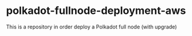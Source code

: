 # polkadot-fullnode-deployment-aws
This is a repository in order deploy a Polkadot full node (with upgrade)
